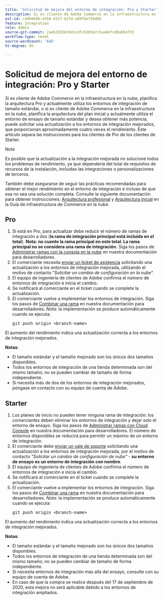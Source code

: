 ```yaml
---
title: 'Solicitud de mejora del entorno de integración: Pro y Starter'
description: Si es cliente de Adobe Commerce en la infraestructura en la nube, planifica la arquitectura Pro y actualmente utiliza los entornos de integración de tamaño estándar, o si es cliente de Adobe Commerce en la infraestructura en la nube, planifica la arquitectura del plan inicial y actualmente utiliza el entorno de ensayo de tamaño estándar y desea obtener más potencia, puede solicitar una actualización a los entornos de integración mejorados, que proporcionan aproximadamente cuatro veces el rendimiento. Este artículo separa las instrucciones para los clientes de Pro de los clientes de Starter.
exl-id: c49b049b-efb8-412f-b27d-a89f8a758d85
feature: Integration
role: Admin
source-git-commit: 2aeb2355b74d1cdfc62b5e7c5aa04fcd0a654733
workflow-type: tm+mt
source-wordcount: '645'
ht-degree: 0%

---
```


# Solicitud de mejora del entorno de integración: Pro y Starter

Si es cliente de Adobe Commerce en la infraestructura en la nube, planifica la arquitectura Pro y actualmente utiliza los entornos de integración de tamaño estándar, o si es cliente de Adobe Commerce en la infraestructura en la nube, planifica la arquitectura del plan inicial y actualmente utiliza el entorno de ensayo de tamaño estándar y desea obtener más potencia, puede solicitar una actualización a los entornos de integración mejorados, que proporcionan aproximadamente cuatro veces el rendimiento. Este artículo separa las instrucciones para los clientes de Pro de los clientes de Starter.

>[!NOTE]
>
> Es posible que la actualización a la integración mejorada no solucione todos los problemas de rendimiento, ya que dependería del total de requisitos de recursos de la instalación, incluidas las integraciones o personalizaciones de terceros.
>
> También debe asegurarse de seguir las prácticas recomendadas para obtener el mejor rendimiento en el entorno de integración e incluso de que esa no sea una solución completa. Consulte la siguiente documentación para obtener instrucciones: [Arquitectura profesional](https://experienceleague.adobe.com/en/docs/commerce-cloud-service/user-guide/architecture/pro-architecture#integration-environment) y [Arquitectura inicial](https://experienceleague.adobe.com/en/docs/commerce-cloud-service/user-guide/architecture/starter-architecture#staging-environment) en la Guía de infraestructura de Commerce en la nube.

## Pro

1. Si está en Pro, para actualizar debe reducir el número de ramas de integración a dos (**la rama de integración principal está incluida en el total**). **Nota: no cuente la rama principal en este total. La rama principal no se considera una rama de integración.** Siga los pasos de [Administrar ramas con la consola en la nube](https://experienceleague.adobe.com/docs/commerce-cloud-service/user-guide/project/console-branches.html) en nuestra documentación para desarrolladores.
1. El comerciante necesita [enviar un ticket de asistencia](/help/help-center-guide/help-center/magento-help-center-user-guide.md#submit-ticket) solicitando una actualización a los entornos de integración mejorada, utilizando el motivo de contacto &quot;*Solicitar un cambio de configuración en la nube*&quot;.
1. El equipo de ingeniería de clientes de Adobe confirma el número de entornos de integración e inicia el cambio.
1. Se notificará al comerciante en el ticket cuando se complete la actualización.
1. El comerciante vuelve a implementar los entornos de integración. Siga los pasos de [Combinar una rama](https://experienceleague.adobe.com/en/docs/commerce-cloud-service/user-guide/develop/cli-branches#merge-a-branch) en nuestra documentación para desarrolladores. *Nota*: la implementación se produce automáticamente cuando se ejecuta: <pre>git push origin &lt;branch-name></pre>

El aumento del rendimiento indica una actualización correcta a los entornos de integración mejorados.

**Notas**:

* El tamaño estándar y el tamaño mejorado son los únicos dos tamaños disponibles.
* Todos los entornos de integración de una tienda determinada son del mismo tamaño; no se pueden cambiar de tamaño de forma independiente.
* Si necesita más de dos de los entornos de integración mejorados, póngase en contacto con su equipo de cuenta de Adobe.

## Starter

1. Los planes de inicio no pueden tener ninguna rama de integración: los comerciantes deben eliminar los entornos de integración y dejar solo el entorno de ensayo. Siga los pasos de [Administrar ramas con Cloud Console](https://experienceleague.adobe.com/docs/commerce-cloud-service/user-guide/project/console-branches.html) en nuestra documentación para desarrolladores. El número de entornos disponibles se reducirá para permitir un máximo de un entorno de integración.
1. El comerciante debe [enviar un vale de soporte](/help/help-center-guide/help-center/magento-help-center-user-guide.md#submit-ticket) solicitando una actualización a los entornos de integración mejorada, por el motivo de contacto *&quot;Solicitar un cambio de configuración de nube&quot;* - **su entorno de ensayo es un entorno de integración con nombre**.
1. El equipo de ingeniería de clientes de Adobe confirma el número de entornos de integración e inicia el cambio.
1. Se notificará al comerciante en el ticket cuando se complete la actualización.
1. El comerciante vuelve a implementar los entornos de integración. Siga los pasos de [Combinar una rama](https://experienceleague.adobe.com/en/docs/commerce-cloud-service/user-guide/develop/cli-branches#merge-a-branch) en nuestra documentación para desarrolladores. *Nota*: la implementación se produce automáticamente cuando se ejecuta: <pre>git push origin &lt;branch-name></pre>

El aumento del rendimiento indica una actualización correcta a los entornos de integración mejorados.

**Notas**:

* El tamaño estándar y el tamaño mejorado son los únicos dos tamaños disponibles.
* Todos los entornos de integración de una tienda determinada son del mismo tamaño; no se pueden cambiar de tamaño de forma independiente.
* Si necesita entornos de integración más allá del ensayo, consulte con su equipo de cuenta de Adobe.
* En caso de que la compra se realice después del 17 de septiembre de 2020, esta mejora no será aplicable debido a los entornos de integración ampliados.
